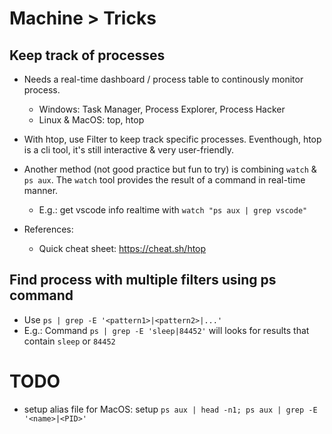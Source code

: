 # Machine > Tricks

## Keep track of processes
- Needs a real-time dashboard / process table to continously monitor process.
    - Windows: Task Manager, Process Explorer, Process Hacker
    - Linux & MacOS: top, htop

- With htop, use Filter to keep track specific processes. Eventhough, htop is a cli tool, it's still interactive & very user-friendly.
- Another method (not good practice but fun to try) is combining `watch` & `ps aux`. The `watch` tool provides the result of a command in real-time manner. 
    - E.g.: get vscode info realtime with `watch "ps aux | grep vscode"`

- References: 
    - Quick cheat sheet: https://cheat.sh/htop

## Find process with multiple filters using ps command
- Use `ps | grep -E '<pattern1>|<pattern2>|...'`
- E.g.: Command `ps | grep -E 'sleep|84452'` will looks for results that contain `sleep` or `84452`

# TODO
- setup alias file for MacOS: setup `ps aux | head -n1; ps aux | grep -E '<name>|<PID>'`